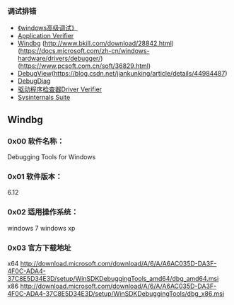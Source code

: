 
### 调试排错
- [《windows高级调试》]()
- [Application Verifier]()
- [Windbg](http://www.windbg.org/)  (http://www.bkill.com/download/28842.html)  (https://docs.microsoft.com/zh-cn/windows-hardware/drivers/debugger/)  (https://www.pcsoft.com.cn/soft/36829.html)
- [DebugView](https://docs.microsoft.com/zh-cn/sysinternals/downloads/debugview)(https://blog.csdn.net/jiankunking/article/details/44984487)
- [DebugDiag]()
- [驱动程序检查器Driver Verifier](https://docs.microsoft.com/zh-tw/windows-hardware/drivers/devtest/driver-verifier?redirectedfrom=MSDN)
- [Sysinternals Suite](https://docs.microsoft.com/zh-cn/sysinternals/downloads/sysinternals-suite)


## Windbg
### 0x00 软件名称：
Debugging Tools for Windows

### 0x01 软件版本：
6.12

### 0x02 适用操作系统：
windows 7 
windows xp

### 0x03 官方下载地址
x64 
http://download.microsoft.com/download/A/6/A/A6AC035D-DA3F-4F0C-ADA4-37C8E5D34E3D/setup/WinSDKDebuggingTools_amd64/dbg_amd64.msi 
x86 
http://download.microsoft.com/download/A/6/A/A6AC035D-DA3F-4F0C-ADA4-37C8E5D34E3D/setup/WinSDKDebuggingTools/dbg_x86.msi


